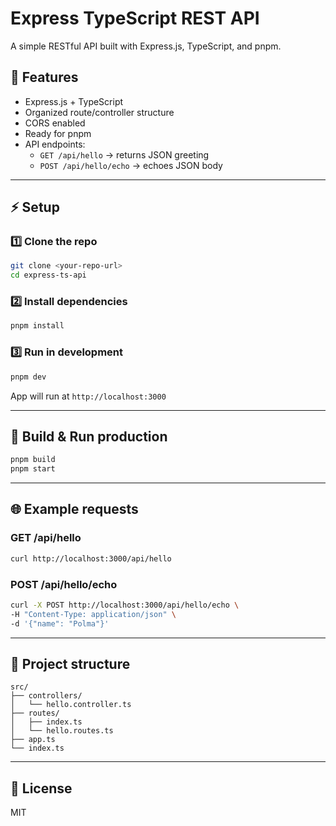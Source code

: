 # Express TypeScript REST API

A simple RESTful API built with Express.js, TypeScript, and pnpm.

## 🚀 Features

- Express.js + TypeScript
- Organized route/controller structure
- CORS enabled
- Ready for pnpm
- API endpoints:
  - `GET /api/hello` → returns JSON greeting
  - `POST /api/hello/echo` → echoes JSON body

---

## ⚡ Setup

### 1️⃣ Clone the repo

```bash
git clone <your-repo-url>
cd express-ts-api
```

### 2️⃣ Install dependencies

```bash
pnpm install
```

### 3️⃣ Run in development

```bash
pnpm dev
```
App will run at `http://localhost:3000`

---

## 🔨 Build & Run production

```bash
pnpm build
pnpm start
```

---

## 🌐 Example requests

### GET /api/hello

```bash
curl http://localhost:3000/api/hello
```

### POST /api/hello/echo

```bash
curl -X POST http://localhost:3000/api/hello/echo \
-H "Content-Type: application/json" \
-d '{"name": "Polma"}'
```

---

## 📝 Project structure

```
src/
├── controllers/
│   └── hello.controller.ts
├── routes/
│   ├── index.ts
│   └── hello.routes.ts
├── app.ts
└── index.ts
```

---

## 📄 License

MIT